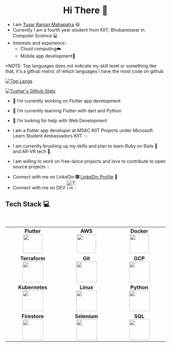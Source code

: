 <h1 align="center"> Hi There 👋 </h1>

* I am [Tusar Ranjan Mahapatra](https://tusarmahapatra.github.io/) :smiley:	 <br>
* Currently I am a fourth year student from KIIT, Bhubaneswar in Computer Science :computer:
* Interests and experience :
  * Cloud computing:cloud:
  * Mobile app development:iphone:
  
*NOTE: Top languages does not indicate my skill level or something like that, it's a github metric of which languages I have the most code on github

[![Top Langs](https://github-readme-stats.vercel.app/api/top-langs/?username=tusarmahapatra&langs_count=12&layout=compact&theme=radical&title_color=8E2DE2&text_color=fff)](https://github.com/anuraghazra/github-readme-stats)



[![Tushar's Github Stats](https://github-readme-stats.vercel.app/api?username=tusarmahapatra\&show_icons=true\&theme=dark#gh-dark-mode-only)](https://github.com/anuraghazra/github-readme-stats#responsive-card-theme#gh-dark-mode-only)
<br>
<!--![Top Langs](https://github-readme-stats.vercel.app/api/top-langs/?username=Tusar6701&theme=radical&title_color=8E2DE2&text_color=fff)
<br>-->

<!--**Tusar6701/Tusar6701** is a ✨ _special_ ✨ repository because its `README.md` (this file) appears on your GitHub profile.
- 👯 I’m looking to collaborate on ...
- 💬 Ask me about ...
 *📫 How to reach me: tusar.mahapatra08@gmail.com
- 😄 Pronouns: ...
- :musical_score: I play the Guitar :guitar: and the Keyboard :musical_keyboard:
- 
- ⚡ Fun fact: ...
Here are some ideas to get you started:
-->

- 🔭 I’m currently working on Flutter app development

- 🌱 I’m currently learning Flutter with dart and Python

- 🤔 I’m looking for help with Web Development








* I am a flutter app developer at MSAC KIIT Projects under Microsoft Learn Student Ambassadors KIIT :sparkles:.

<!--* I have done multiple projects ranging from the field of Devops , Backend to Cloud Computing and Automation :file_cabinet: .-->

* I am currently brushing up my skills and plan to learn Ruby on Rails 💎 and AR-VR tech 🎴.

* I am willing to work on free-lance projects and love to  contribute to open source projects :bulb:

<!--* :magnet: You can checkout my projects from here :fire: - [![projects](https://forthebadge.com/images/badges/check-it-out.svg)](https://github.com/DiptoChakrabarty/DiptoChakrabarty/blob/master/Projects.md)-->

* Connect with me on LinkeDin :fireworks: [LinkeDin Profile](https://www.linkedin.com/in/tusar-mahapatra-2490a21a6) :sparkler:
* Connect with me on DEV <a href="https://dev.to/tusar6701">
  <img src="https://d2fltix0v2e0sb.cloudfront.net/dev-badge.svg" alt="TUSAR RANJAN MAHAPATRA's DEV Profile" height="30" width="30">
</a>


## Tech Stack :computer:

<br>
<table>
<tbody>
 <tr>
<td align="center" width="20%">
<span><b><center>Flutter</center></b></span> 
<img height=60px src="https://seeklogo.com/images/F/flutter-logo-304BF94F55-seeklogo.com.png"> 
</td>

<td align="center" width="20%">
<span><b><center>AWS</center></b></span> 
<img height=60px src="https://encrypted-tbn0.gstatic.com/images?q=tbn%3AANd9GcQV9AyEyvrlIJLOfbxFLfOr03Qy5gRL0txWMQ&usqp=CAU"> 
</td>

<td align="center" width="20%">
<span><b><center>Docker</center></b></span> 
<img height=60px src="https://encrypted-tbn0.gstatic.com/images?q=tbn%3AANd9GcTApU_6Eg4oWx3NMhLifHmNEkxjeMxfd3oGUA&usqp=CAU"> 
</td>
</tr>

<tr>
<td align="center" width="20%">
<span><b><center>Terraform</center></b></span> 
<img height=65px src="https://www.terraform.io/assets/images/og-image-8b3e4f7d.png"> 
</td>

<td align="center" width="20%">
<span><b><center>Git</center></b></span> 
<img height=65px src="https://git-scm.com/images/logos/downloads/Git-Logo-2Color.png"> 
</td>

<td align="center" width="20%">
<span><b><center>GCP</center></b></span> 
<img height=65px src="https://cloud.google.com/images/social-icon-google-cloud-1200-630.png"> 
</td>
</tr>

<tr>
<td align="center" width="20%">
<span><b><center>Kubernetes</center></b></span> 
<img height=65px src="https://d15shllkswkct0.cloudfront.net/wp-content/blogs.dir/1/files/2019/05/Kubernetes_New.png"> 
</td>

<td align="center" width="20%">
<span><b><center>Linux</center></b></span> 
<img height=65px src="https://upload.wikimedia.org/wikipedia/commons/a/af/Tux.png"> 
</td>



<td align="center" width="20%">
<span><b><center>Python</center></b></span> 
<img height=65px src="https://www.python.org/static/community_logos/python-logo.png"> 
</td>
</tr>

<tr>
<td align="center" width="20%">
<span><b><center>Firestore</center></b></span> 
<img height=65px src="https://seeklogo.com/images/F/firestore-logo-3828671CC5-seeklogo.com.png"> 
</td>

<td align="center" width="20%">
<span><b><center>Selenium</center></b></span> 
<img height=65px src="https://upload.wikimedia.org/wikipedia/commons/d/d5/Selenium_Logo.png"> 
</td>

<td align="center" width="20%">
<span><b><center>SQL</center></b></span> 
<img height=65px src="https://i0.wp.com/www.complexsql.com/wp-content/uploads/2017/01/sql-logo.jpg?ssl=1"> 
</td>
</tr>

</tbody>
</table>





<!--## My Certifications :arrow_down:

- [Red Hat Certified System Administrator](https://drive.google.com/file/d/13EaKphJ3zC1vn1q-nevF6YoJuit_aeik/view?usp=sharing)
- [Red Hat Certified Specialist in Ansible Automation](https://drive.google.com/file/d/1Nf-0RHdcBAlj1-tMuMy_12cw9d3hGDgN/view?usp=sharing)
- [Red Hat Certified  Engineer](https://drive.google.com/file/d/1b2ivwSc9fu9V2E7OZ7jrk7YQMaN-T12i/view?usp=sharing) 

-->
